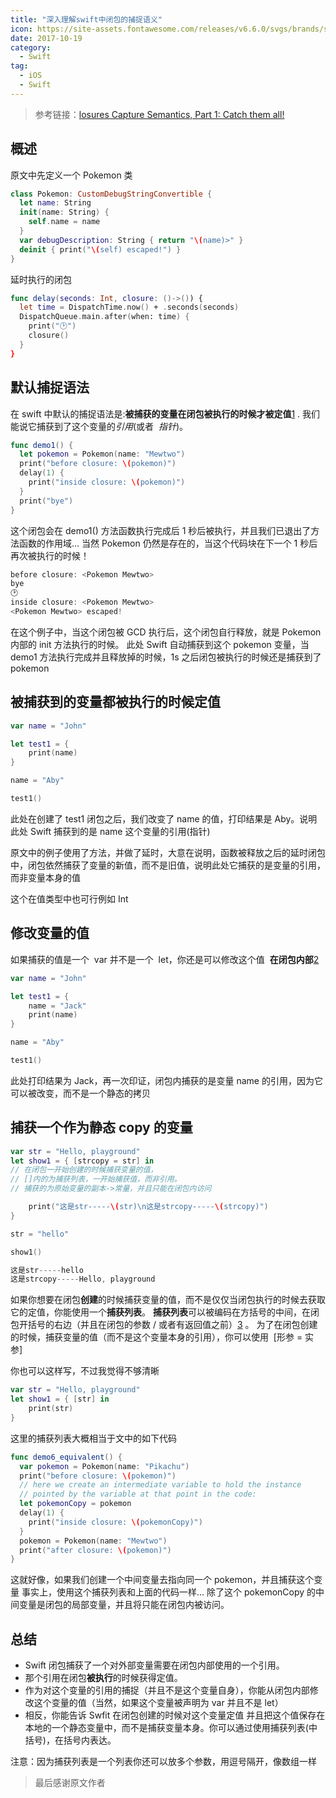 ```yaml
---
title: "深入理解swift中闭包的捕捉语义"
icon: https://site-assets.fontawesome.com/releases/v6.6.0/svgs/brands/swift.svg
date: 2017-10-19
category:
  - Swift
tag:
  - iOS
  - Swift
---
```


> 参考链接：[losures Capture Semantics, Part 1: Catch them all!](https://link.juejin.im/?target=https%3A%2F%2Fgold.xitu.io%2Fentry%2F5796308479bc440066443c8e)

## 概述

原文中先定义一个 Pokemon 类

```swift
class Pokemon: CustomDebugStringConvertible {
  let name: String
  init(name: String) {
    self.name = name
  }
  var debugDescription: String { return "\(name)>" }
  deinit { print("\(self) escaped!") }
}
```

延时执行的闭包

```swift
func delay(seconds: Int, closure: ()->()) {
  let time = DispatchTime.now() + .seconds(seconds)
  DispatchQueue.main.after(when: time) {
    print("🕑")
    closure()
  }
}
```

## 默认捕捉语法

在 swift 中默认的捕捉语法是:**被捕获的变量在闭包被执行的时候才被定值**[1](https://link.juejin.im/?target=http%3A%2F%2Falisoftware.github.io%2Fswift%2Fclosures%2F2016%2F07%2F25%2Fclosure-capture-1%2F%23fn%3Ablock-modifier)
. 我们能说它捕获到了这个变量的*引用*(或者  *指针*)。

```swift
func demo1() {
  let pokemon = Pokemon(name: "Mewtwo")
  print("before closure: \(pokemon)")
  delay(1) {
    print("inside closure: \(pokemon)")
  }
  print("bye")
}
```

这个闭包会在 demo1() 方法函数执行完成后 1 秒后被执行，并且我们已退出了方法函数的作用域… 当然 Pokemon 仍然是存在的，当这个代码块在下一个 1 秒后再次被执行的时候！

```swift
before closure: <Pokemon Mewtwo>
bye
🕑
inside closure: <Pokemon Mewtwo>
<Pokemon Mewtwo> escaped!
```

在这个例子中，当这个闭包被 GCD 执行后，这个闭包自行释放，就是 Pokemon 内部的 init 方法执行的时候。
此处 Swift 自动捕获到这个 pokemon 变量，当 demo1 方法执行完成并且释放掉的时候，1s 之后闭包被执行的时候还是捕获到了 pokemon

## 被捕获到的变量都被执行的时候定值

```swift
var name = "John"

let test1 = {
    print(name)
}

name = "Aby"

test1()
```

此处在创建了 test1 闭包之后，我们改变了 name 的值，打印结果是 Aby。说明此处 Swift 捕获到的是 name 这个变量的引用(指针)

原文中的例子使用了方法，并做了延时，大意在说明，函数被释放之后的延时闭包中，闭包依然捕获了变量的新值，而不是旧值，说明此处它捕获的是变量的引用，而非变量本身的值

这个在值类型中也可行例如 Int

## 修改变量的值

如果捕获的值是一个  var 并不是一个  let，你还是可以修改这个值  **在闭包内部**[2](https://link.juejin.im/?target=http%3A%2F%2Falisoftware.github.io%2Fswift%2Fclosures%2F2016%2F07%2F25%2Fclosure-capture-1%2F%23fn%3Aobjc_block_modify)

```swift
var name = "John"

let test1 = {
    name = "Jack"
    print(name)
}

name = "Aby"

test1()
```

此处打印结果为 Jack，再一次印证，闭包内捕获的是变量 name 的引用，因为它可以被改变，而不是一个静态的拷贝

## 捕获一个作为静态 copy 的变量

```swift
var str = "Hello, playground"
let show1 = { [strcopy = str] in
// 在闭包一开始创建的时候捕获变量的值，
// []内的为捕获列表，一开始捕获值，而非引用。
// 捕获的为原始变量的副本->常量，并且只能在闭包内访问

    print("这是str-----\(str)\n这是strcopy-----\(strcopy)")
}

str = "hello"

show1()
```

```swift
这是str-----hello
这是strcopy-----Hello, playground
```

如果你想要在闭包**创建**的时候捕获变量的值，而不是仅仅当闭包执行的时候去获取它的定值，你能使用一个**捕获列表**。
**捕获列表**可以被编码在方括号的中间，在闭包开括号的右边（并且在闭包的参数 / 或者有返回值之前）[3](https://link.juejin.im/?target=http%3A%2F%2Falisoftware.github.io%2Fswift%2Fclosures%2F2016%2F07%2F25%2Fclosure-capture-1%2F%23fn%3Ain-keyword)
。
为了在闭包创建的时候，捕获变量的值（而不是这个变量本身的引用），你可以使用  [形参 = 实参]

你也可以这样写，不过我觉得不够清晰

```swift
var str = "Hello, playground"
let show1 = { [str] in
    print(str)
}
```

这里的捕获列表大概相当于文中的如下代码

```swift
func demo6_equivalent() {
  var pokemon = Pokemon(name: "Pikachu")
  print("before closure: \(pokemon)")
  // here we create an intermediate variable to hold the instance
  // pointed by the variable at that point in the code:
  let pokemonCopy = pokemon
  delay(1) {
    print("inside closure: \(pokemonCopy)")
  }
  pokemon = Pokemon(name: "Mewtwo")
  print("after closure: \(pokemon)")
}
```

这就好像，如果我们创建一个中间变量去指向同一个 pokemon，并且捕获这个变量
事实上，使用这个捕获列表和上面的代码一样… 除了这个 pokemonCopy 的中间变量是闭包的局部变量，并且将只能在闭包内被访问。

## 总结

- Swift 闭包捕获了一个对外部变量需要在闭包内部使用的一个引用。
- 那个引用在闭包**被执行**的时候获得定值。
- 作为对这个变量的引用的捕捉（并且不是这个变量自身），你能从闭包内部修改这个变量的值（当然，如果这个变量被声明为 var 并且不是 let）
- 相反，你能告诉 Swfit 在闭包创建的时候对这个变量定值 并且把这个值保存在本地的一个静态变量中，而不是捕获变量本身。你可以通过使用捕获列表(中括号)，在括号内表达。

注意：因为捕获列表是一个列表你还可以放多个参数，用逗号隔开，像数组一样

> 最后感谢原文作者

